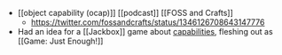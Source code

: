 - [[object capability (ocap)]] [[podcast]] [[FOSS and Crafts]]
    - https://twitter.com/fossandcrafts/status/1346126708643147776
- Had an idea for a [[Jackbox]] game about [capabilities]([[power/capability]]), fleshing out as [[Game: Just Enough!]]
